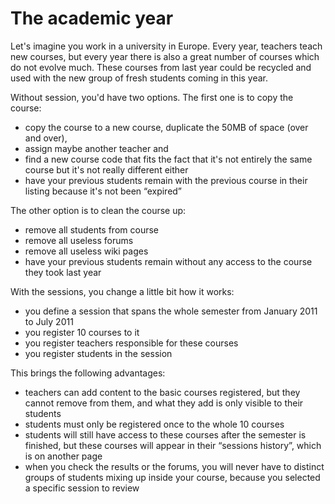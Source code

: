 # The academic year

Let's imagine you work in a university in Europe. Every year, teachers teach new courses, but every year there is also a great number of courses which do not evolve much. These courses from last year could be recycled and used with the new group of fresh students coming in this year.

Without session, you'd have two options. The first one is to copy the course:

* copy the course to a new course, duplicate the 50MB of space \(over and over\),
* assign maybe another teacher and
* find a new course code that fits the fact that it's not entirely the same course but it's not really different either
* have your previous students remain with the previous course in their listing because it's not been “expired”

The other option is to clean the course up:

* remove all students from course
* remove all useless forums
* remove all useless wiki pages
* have your previous students remain without any access to the course they took last year

With the sessions, you change a little bit how it works:

* you define a session that spans the whole semester from January 2011 to July 2011
* you register 10 courses to it
* you register teachers responsible for these courses
* you register students in the session

This brings the following advantages:

* teachers can add content to the basic courses registered, but they cannot remove from them, and what they add is only visible to their students
* students must only be registered once to the whole 10 courses
* students will still have access to these courses after the semester is finished, but these courses will appear in their “sessions history”, which is on another page
* when you check the results or the forums, you will never have to distinct groups of students mixing up inside your course, because you selected a specific session to review

